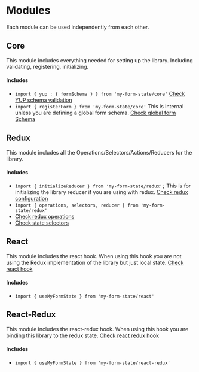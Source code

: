 # Modules

Each module can be used independently from each other.

## Core

This module includes everything needed for setting up the library. Including validating, registering, initializing.

#### Includes

- `import { yup : { formSchema } } from 'my-form-state/core'` <a href="/#/core/validators/README#yup">Check YUP schema validation</a>
- `import { registerForm } from 'my-form-state/core'` This is internal unless you are defining a global form schema. <a href="/#/core/global/README.md">Check global form Schema</a>

## Redux

This module includes all the Operations/Selectors/Actions/Reducers for the library.

#### Includes

- `import { initializeReducer } from 'my-form-state/redux';` This is for initializing the library reducer if you are using with redux. <a href="/#/redux/get-started/README#my-form-library-redux-configuration">Check redux configuration</a>
- `import { operations, selectors, reducer } from 'my-form-state/redux'`
- <a href="/#/redux/operations/README#operations">Check redux operations</a>
- <a href="/#/redux/selectors/README#selectors">Check state selectors</a>

## React

This module includes the react hook. When using this hook you are not using the Redux implementation of the library but just local state.
<a href="/#/react/hook/README#react-hooks">Check react hook</a>

#### Includes

- `import { useMyFormState } from 'my-form-state/react'`

## React-Redux

This module includes the react-redux hook. When using this hook you are binding this library to the redux state.
<a href="/#/react-redux/hook/README#react-redux-hooks">Check react redux hook</a>

#### Includes

- `import { useMyFormState } from 'my-form-state/react-redux'`
